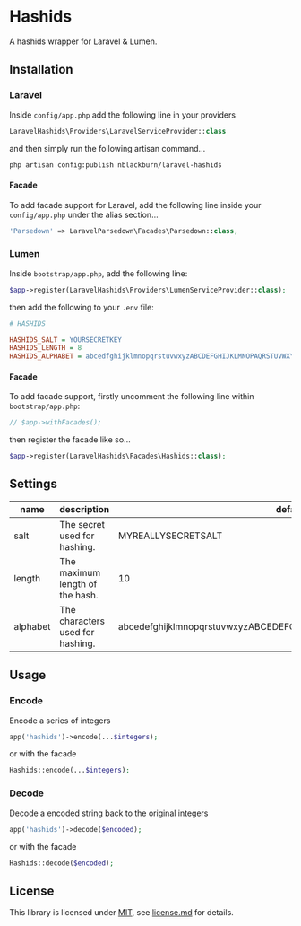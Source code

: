 # Hashids

A hashids wrapper for Laravel &amp; Lumen.

## Installation

### Laravel

Inside `config/app.php` add the following line in your providers

```php
LaravelHashids\Providers\LaravelServiceProvider::class
```

and then simply run the following artisan command...

```bash
php artisan config:publish nblackburn/laravel-hashids
```

#### Facade

To add facade support for Laravel, add the following line inside your `config/app.php` under the alias section...

```php
'Parsedown' => LaravelParsedown\Facades\Parsedown::class,
```

### Lumen

Inside `bootstrap/app.php`, add the following line:

```php
$app->register(LaravelHashids\Providers\LumenServiceProvider::class);
```
then add the following to your `.env` file:

```ini
# HASHIDS

HASHIDS_SALT = YOURSECRETKEY
HASHIDS_LENGTH = 8
HASHIDS_ALPHABET = abcedfghijklmnopqrstuvwxyzABCDEFGHIJKLMNOPAQRSTUVWXYZ1234567890
```

#### Facade

To add facade support, firstly uncomment the following line within `bootstrap/app.php`:

```php
// $app->withFacades();
```

then register the facade like so...

```php
$app->register(LaravelHashids\Facades\Hashids::class);
```

## Settings

|name    |description                     |default                                                        |
|--------|--------------------------------|---------------------------------------------------------------|
|salt    |The secret used for hashing.    |MYREALLYSECRETSALT                                             |
|length  |The maximum length of the hash. |10                                                             |
|alphabet|The characters used for hashing.|abcedefghijklmnopqrstuvwxyzABCEDEFGHIJKLMNOPQRSTUVWXYZ123456890|

## Usage

### Encode

Encode a series of integers

```php
app('hashids')->encode(...$integers);
```

or with the facade

```php
Hashids::encode(...$integers);
```

### Decode

Decode a encoded string back to the original integers

```php
app('hashids')->decode($encoded);
```

or with the facade

```php
Hashids::decode($encoded);
```

## License

This library is licensed under [MIT](http://choosealicense.org/licenses/mit), see [license.md](license.md) for details.
